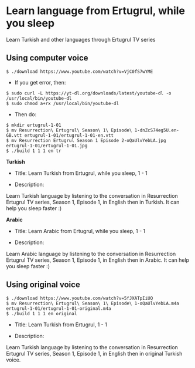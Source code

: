 # Learn language from Ertugrul, while you sleep

Learn Turkish and other languages through Ertugrul TV series

## Using computer voice

```
$ ./download https://www.youtube.com/watch?v=VjC0fS7wYME
```

- If you get error, then:

```
$ sudo curl -L https://yt-dl.org/downloads/latest/youtube-dl -o /usr/local/bin/youtube-dl
$ sudo chmod a+rx /usr/local/bin/youtube-dl
```

- Then do:

```
$ mkdir ertugrul-1-01
$ mv Resurrection\ Ertugrul\ Season\ 1\ Episode\ 1-dnZcS74eg5U.en-GB.vtt ertugrul-1-01/ertugrul-1-01-en.vtt
$ mv Resurrection Ertugrul Season 1 Episode 2-oQaUlvYebLA.jpg ertugrul-1-01/ertugrul-1-01.jpg
$ ./build 1 1 1 en tr
```

**Turkish**

- Title: Learn Turkish from Ertugrul, while you sleep, 1 - 1

- Description:

Learn Turkish language by listening to the conversation in Resurrection Ertugrul TV series, Season 1, Episode 1, in English then in Turkish. It can help you sleep faster :)

**Arabic**

- Title: Learn Arabic from Ertugrul, while you sleep, 1 - 1

- Description:

Learn Arabic language by listening to the conversation in Resurrection Ertugrul TV series, Season 1, Episode 1, in English then in Arabic. It can help you sleep faster :)

## Using original voice

```
$ ./download https://www.youtube.com/watch?v=5fJXATpIiUQ
$ mv Resurrection\ Ertugrul\ Season\ 1\ Episode\ 1-oQaUlvYebLA.m4a ertugrul-1-01/ertugrul-1-01-original.m4a
$ ./build 1 1 1 en original
```

- Title: Learn Turkish from Ertugrul, 1 - 1

- Description:

Learn Turkish language by listening to the conversation in Resurrection Ertugrul TV series, Season 1, Episode 1, in English then in original Turkish voice. 

